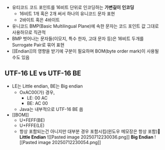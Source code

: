 - 유티코드 코드 포인트를 16비트 단위로 인코딩하는 **가변길이** **인코딩**
	- 16비트 1개 혹은 2개 써서 하나의 유니코드 문자 표현
	- 2바이트 혹은 4바이트
- 유니코드 BMP(Basic Multilingual Plane)에 속한 문자는 코드 포인트 값 그대로 사용하므로 직관적
- BMP 벗어나는 문자들(이모지, 특수 한자, 고대 문자 등)은 16비트 두개를 Surrogate Pair로 묶어 표현
- [[Endian]]의 영향을 받기에 구분이 필요하며 BOM(byte order mark)이 사용될수도 있음

## UTF-16 LE vs UTF-16 BE
- LE는 Little endian, BE는 Big endian
	- OxAC00(가) 경우, 
		- LE: 00 AC
		- BE: AC 00
	- Java는 내부적으로 UTF-16 BE 씀
- [[BOM]]
	- U+FEFF(BE)
	- U+FFFE(LE)
	- 항상 포함되는건 아니지만 대부분 경우 포함시킴(윈도우 메모장은 항상 포함)
**Little Endian**
![[Pasted image 20250712230036.png]]
**Big Endian**
![[Pasted image 20250712230054.png]]